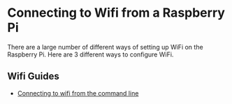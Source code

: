 # Connecting to Wifi from a Raspberry Pi

There are a large number of different ways of setting up WiFi on the Raspberry Pi. Here are 3 different ways to configure WiFi.

## Wifi Guides
- [Connecting to wifi from the command line](wifi-cli.md)
